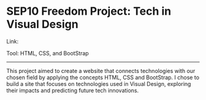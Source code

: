 # SEP10 Freedom Project: Tech in Visual Design
Link:

Tool: HTML, CSS, and BootStrap

-----------

This project aimed to create a website that connects technologies with our chosen field by applying the concepts HTML, CSS and BootStrap. I chose to build a site that focuses on technologies used in Visual Design, exploring their impacts and predicting future tech innovations.

